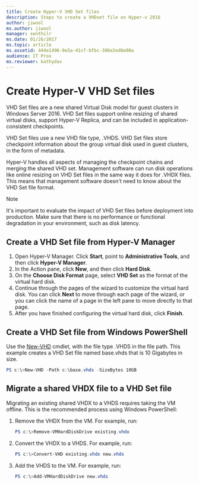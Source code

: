```yaml
---
title: Create Hyper-V VHD Set files
description: Steps to create a VHDset file on Hyper-v 2016
author: jiwool
ms.author: jiwool
manager: senthilr
ms.date: 01/26/2017
ms.topic: article
ms.assetid: 444e1496-9e5a-41cf-bfbc-306e2ed8e00a
audience: IT Pros
ms.reviewer: kathydav
---
```


# Create Hyper-V VHD Set files
VHD Set files are a new shared Virtual Disk model for guest clusters in Windows Server 2016. VHD Set files support online resizing of shared virtual disks, support Hyper-V Replica, and can be included in application-consistent checkpoints.

VHD Set files use a new VHD file type, .VHDS. VHD Set files store checkpoint information about the group virtual disk used in guest clusters, in the form of metadata.

Hyper-V handles all aspects of managing the checkpoint chains and merging the shared VHD set. Management software can run disk operations like online resizing on VHD Set files in the same way it does for .VHDX files. This means that management software doesn't need to know about the VHD Set file format.

> [!NOTE]
> It's important to evaluate the impact of VHD Set files before deployment into production. Make sure that there is no performance or functional degradation in your environment, such as disk latency.

## Create a VHD Set file from Hyper-V Manager

1.	Open Hyper-V Manager. Click **Start**, point to **Administrative Tools**, and then click **Hyper-V Manager**.
2.	In the Action pane, click **New**, and then click **Hard Disk**.
3.	On the **Choose Disk Format** page, select **VHD Set** as the format of the virtual hard disk.
4.	Continue through the pages of the wizard to customize the virtual hard disk. You can click **Next** to move through each page of the wizard, or you can click the name of a page in the left pane to move directly to that page.
5.	After you have finished configuring the virtual hard disk, click **Finish**.

## Create a VHD Set file from Windows PowerShell

Use the [New-VHD](https://technet.microsoft.com/library/hh848503.aspx) cmdlet, with the file type .VHDS in the file path. This example creates a VHD Set file named base.vhds that is 10 Gigabytes in size.

``` PowerShell
PS c:\>New-VHD -Path c:\base.vhds -SizeBytes 10GB
```

## Migrate a shared VHDX file to a VHD Set file

Migrating an existing shared VHDX to a VHDS requires taking the VM offline. This is the recommended process using Windows PowerShell:

1. Remove the VHDX from the VM. For example, run:
   ``` PowerShell
   PS c:\>Remove-VMHardDiskDrive existing.vhdx
   ```

2. Convert the VHDX to a VHDS. For example, run:
   ``` PowerShell
   PS c:\>Convert-VHD existing.vhdx new.vhds
   ```

3. Add the VHDS to the VM. For example, run:
   ``` PowerShell
   PS c:\>Add-VMHardDiskDrive new.vhds
   ```





